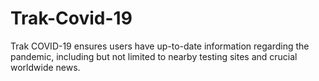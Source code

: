 # Trak-Covid-19
Trak COVID-19 ensures users have up-to-date information regarding the pandemic, including but not limited to nearby testing sites and crucial worldwide news.
